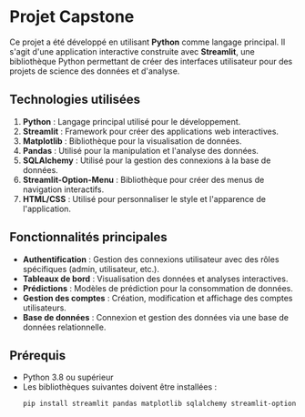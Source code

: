# Projet Capstone

Ce projet a été développé en utilisant **Python** comme langage principal. Il s'agit d'une application interactive construite avec **Streamlit**, une bibliothèque Python permettant de créer des interfaces utilisateur pour des projets de science des données et d'analyse.

## Technologies utilisées

1. **Python** : Langage principal utilisé pour le développement.
2. **Streamlit** : Framework pour créer des applications web interactives.
3. **Matplotlib** : Bibliothèque pour la visualisation de données.
4. **Pandas** : Utilisé pour la manipulation et l'analyse des données.
5. **SQLAlchemy** : Utilisé pour la gestion des connexions à la base de données.
6. **Streamlit-Option-Menu** : Bibliothèque pour créer des menus de navigation interactifs.
7. **HTML/CSS** : Utilisé pour personnaliser le style et l'apparence de l'application.

## Fonctionnalités principales

- **Authentification** : Gestion des connexions utilisateur avec des rôles spécifiques (admin, utilisateur, etc.).
- **Tableaux de bord** : Visualisation des données et analyses interactives.
- **Prédictions** : Modèles de prédiction pour la consommation de données.
- **Gestion des comptes** : Création, modification et affichage des comptes utilisateurs.
- **Base de données** : Connexion et gestion des données via une base de données relationnelle.

## Prérequis

- Python 3.8 ou supérieur
- Les bibliothèques suivantes doivent être installées :
  ```bash
  pip install streamlit pandas matplotlib sqlalchemy streamlit-option-menu